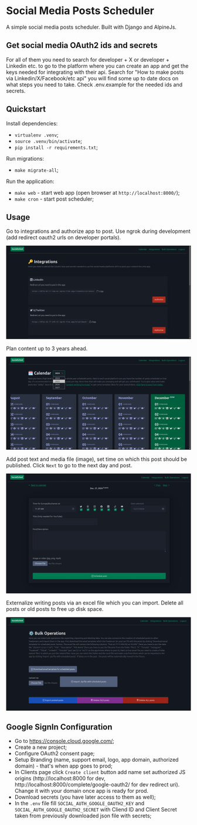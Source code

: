 # Social Media Posts Scheduler

A simple social media posts scheduler. Built with Django and AlpineJs.


## Get social media OAuth2 ids and secrets

For all of them you need to search for developer + X or developer + Linkedin etc. to go to the platform where you can create an app and get the keys needed for integrating with their api. Search for "How to make posts via Linkedin/X/Facebook/etc api" you will find some up to date docs on what steps you need to take. Check .env.example for the needed ids and secrets.


## Quickstart

Install dependencies:
- `virtualenv .venv`;
- `source .venv/bin/activate`;
- `pip install -r requirements.txt`;

Run migrations:
- `make migrate-all`;

Run the application:
- `make web` - start web app (open browser at `http://localhost:8000/`);
- `make cron` - start post scheduler;


## Usage

Go to integrations and authorize app to post. Use ngrok during development (add redirect oauth2 urls on developer portals).

![integrations](pics/integrations.png)

Plan content up to 3 years ahead. 

![calendar](pics/calendar.png)

Add post text and media file (image), set time on which this post should be published. 
Click `Next` to go to the next day and post.

![posts](pics/posts.jpeg)

Externalize writing posts via an excel file which you can import. Delete all posts or old posts to free up disk space.

![bulk](pics/bulk.png)


## Google SignIn Configuration

- Go to https://console.cloud.google.com/;
- Create a new project;
- Configure OAuth2 consent page;
- Setup Branding (name, support email, logo, app domain, authorized domain) - that's when app goes to prod;
- In Clients page click `Create client` button add name set authorized JS origins (http://localhost:8000 for dev, http://localhost:8000/complete/google-oauth2/ for dev redirect uri). Change it with your domain once app is ready for prod.
- Download secrets (you have later access to them as well);
- In the `.env` file fill `SOCIAL_AUTH_GOOGLE_OAUTH2_KEY` and `SOCIAL_AUTH_GOOGLE_OAUTH2_SECRET` with Cliend ID and Client Secret taken from previously downloaded json file with secrets;

